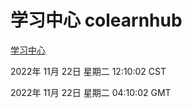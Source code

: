 # 学习中心 colearnhub
[学习中心](http://59.174.11.49:56308/colearnhub/)

2022年 11月 22日 星期二 12:10:02 CST

2022年 11月 22日 星期二 04:10:02 GMT
